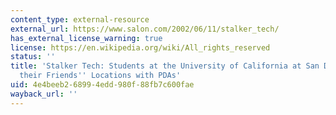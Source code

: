 ```yaml
---
content_type: external-resource
external_url: https://www.salon.com/2002/06/11/stalker_tech/
has_external_license_warning: true
license: https://en.wikipedia.org/wiki/All_rights_reserved
status: ''
title: 'Stalker Tech: Students at the University of California at San Diego are Tracking
  their Friends'' Locations with PDAs'
uid: 4e4beeb2-6899-4edd-980f-88fb7c600fae
wayback_url: ''
---
```

